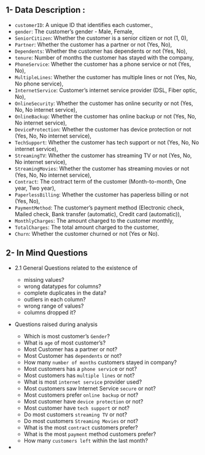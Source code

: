 ## 1- Data Description :
- `customerID`: A unique ID that identifies each customer.,
- `gender`: The customer’s gender - Male, Female,
- `SeniorCitizen`: Whether the customer is a senior citizen or not (1, 0),
- `Partner`: Whether the customer has a partner or not (Yes, No),
- `Dependents`: Whether the customer has dependents or not (Yes, No),
- `tenure`: Number of months the customer has stayed with the company,
- `PhoneService`: Whether the customer has a phone service or not (Yes, No),
- `MultipleLines`: Whether the customer has multiple lines or not (Yes, No, No phone service),
- `InternetService`: Customer’s internet service provider (DSL, Fiber optic, No),
- `OnlineSecurity`: Whether the customer has online security or not (Yes, No, No internet service),
- `OnlineBackup`: Whether the customer has online backup or not (Yes, No, No internet service),
- `DeviceProtection`: Whether the customer has device protection or not (Yes, No, No internet service),
- `TechSupport`: Whether the customer has tech support or not (Yes, No, No internet service),
- `StreamingTV`: Whether the customer has streaming TV or not (Yes, No, No internet service),
- `StreamingMovies`: Whether the customer has streaming movies or not (Yes, No, No internet service),
- `Contract`: The contract term of the customer (Month-to-month, One year, Two year),
- `PaperlessBilling`: Whether the customer has paperless billing or not (Yes, No),
- `PaymentMethod`: The customer’s payment method (Electronic check, Mailed check, Bank transfer (automatic), Credit card (automatic)),
- `MonthlyCharges`: The amount charged to the customer monthly,
- `TotalCharges`: The total amount charged to the customer,
- `Churn`: Whether the customer churned or not (Yes or No).

## 2- In Mind Questions
- 2.1 General Questions related to the existence of
  - missing values?
  - wrong datatypes for columns?
  - complete duplicates in the data?
  - outliers in each column?
  - wrong range of values?
  - columns dropped it?

- Questions raised during analysis
  - Which is most customer’s `Gender`?
  - What is `age` of most customer’s?
  - Most Customer has a partner or not?
  - Most Customer has `dependents` or not?
  - How many `number of months` customers stayed in company?
  - Most customers has a `phone servic`e or not?
  - Most customers has `multiple lines` or not?
  - What is most `internet service` provider used?
  - Most customers saw Internet Service `secure` or not?
  - Most customers prefer `online backup` or not?
  - Most customer have `device protection` or not?
  - Most customer have `tech support` or not?
  - Do most customers `streaming TV` or not?
  - Do most customers `Streaming Movies` or not?
  - What is the most `contract` customers prefer?
  - What is the most `payment` method customers prefer?
  - How many `customers left` within the last month?

 - 
